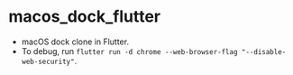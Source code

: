 # macos_dock_flutter

- macOS dock clone in Flutter.
- To debug, run `flutter run -d chrome --web-browser-flag "--disable-web-security"`.
